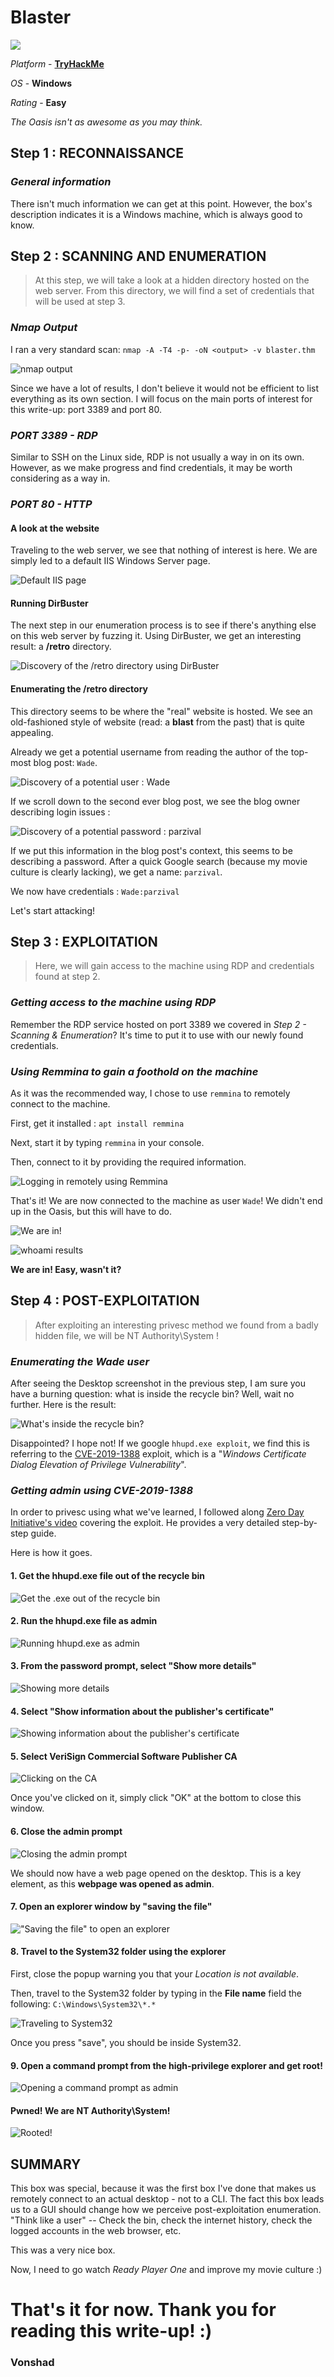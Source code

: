 # **Blaster**

![](https://i.imgur.com/sjlFQ4w.png)

*Platform* - [**TryHackMe**](https://tryhackme.com/room/blaster)

*OS* - **Windows**

*Rating* - **Easy**

*The Oasis isn't as awesome as you may think.*

## **Step 1 : RECONNAISSANCE**

### *General information*

There isn't much information we can get at this point. However, the box's description indicates it is a Windows machine, which is always good to know.

## **Step 2 : SCANNING AND ENUMERATION**

> At this step, we will take a look at a hidden directory hosted on the web server. From this directory, we will find a set of credentials that will be used at step 3.

### *Nmap Output*

I ran a very standard scan: `nmap -A -T4 -p- -oN <output> -v blaster.thm`

![nmap output](https://i.imgur.com/GEFba6w.png)

Since we have a lot of results, I don't believe it would not be efficient to list everything as its own section. I will focus on the main ports of interest for this write-up: port 3389 and port 80.

### *PORT 3389 - RDP*

Similar to SSH on the Linux side, RDP is not usually a way in on its own. However, as we make progress and find credentials, it may be worth considering as a way in.

### *PORT 80 - HTTP*

#### A look at the website

Traveling to the web server, we see that nothing of interest is here. We are simply led to a default IIS Windows Server page.

![Default IIS page](https://i.imgur.com/AbL5HXN.png)

#### Running DirBuster

The next step in our enumeration process is to see if there's anything else on this web server by fuzzing it. Using DirBuster, we get an interesting result: a **/retro** directory.

![Discovery of the /retro directory using DirBuster](https://i.imgur.com/9FZwonl.png)

#### Enumerating the /retro directory

This directory seems to be where the "real" website is hosted. We see an old-fashioned style of website (read: a **blast** from the past) that is quite appealing.

Already we get a potential username from reading the author of the top-most blog post: `Wade`.

![Discovery of a potential user : Wade](https://i.imgur.com/DcSecAG.png)

If we scroll down to the second ever blog post, we see the blog owner describing login issues :

![Discovery of a potential password : parzival](https://i.imgur.com/A15OPrq.png)

If we put this information in the blog post's context, this seems to be describing a password. After a quick Google search (because my movie culture is clearly lacking), we get a name: `parzival`.

We now have credentials : `Wade:parzival`

Let's start attacking!


## **Step 3 : EXPLOITATION**

> Here, we will gain access to the machine using RDP and credentials found at step 2.

### *Getting access to the machine using RDP*

Remember the RDP service hosted on port 3389 we covered in *Step 2 - Scanning & Enumeration*? It's time to put it to use with our newly found credentials. 

### *Using Remmina to gain a foothold on the machine*

As it was the recommended way, I chose to use `remmina` to remotely connect to the machine.

First, get it installed : `apt install remmina`

Next, start it by typing `remmina` in your console.

Then, connect to it by providing the required information.

![Logging in remotely using Remmina](https://i.imgur.com/aRFgJgJ.png)

That's it! We are now connected to the machine as user `Wade`! We didn't end up in the Oasis, but this will have to do.

![We are in!](https://i.imgur.com/N0XFih9.png)

![whoami results](https://i.imgur.com/nN6buKL.png)

**We are in! Easy, wasn't it?**

## **Step 4 : POST-EXPLOITATION**

> After exploiting an interesting privesc method we found from a badly hidden file, we will be NT Authority\System !

### *Enumerating the Wade user*

After seeing the Desktop screenshot in the previous step, I am sure you have a burning question: what is inside the recycle bin? Well, wait no further. Here is the result:

![What's inside the recycle bin?](https://i.imgur.com/jf6k3wK.png)

Disappointed? I hope not! If we google `hhupd.exe exploit`, we find this is referring to the [CVE-2019-1388](https://nvd.nist.gov/vuln/detail/CVE-2019-1388) exploit, which is a "*Windows Certificate Dialog Elevation of Privilege Vulnerability*".

### *Getting admin using CVE-2019-1388*

In order to privesc using what we've learned, I followed along [Zero Day Initiative's video](https://www.youtube.com/watch?v=3BQKpPNlTSo) covering the exploit. He provides a very detailed step-by-step guide. 

Here is how it goes.

#### 1. Get the hhupd.exe file out of the recycle bin

![Get the .exe out of the recycle bin](https://i.imgur.com/Llp3CpR.png)

#### 2. Run the hhupd.exe file as admin

![Running hhupd.exe as admin](https://i.imgur.com/idAQNvV.png)

#### 3. From the password prompt, select "Show more details"

![Showing more details](https://i.imgur.com/O3ymyiH.png)

#### 4. Select "Show information about the publisher's certificate"

![Showing information about the publisher's certificate](https://i.imgur.com/XL0etKO.png)

#### 5. Select VeriSign Commercial Software Publisher CA

![Clicking on the CA](https://i.imgur.com/Wq1JnNl.png)

Once you've clicked on it, simply click "OK" at the bottom to close this window.

#### 6. Close the admin prompt

![Closing the admin prompt](https://i.imgur.com/qMbKWqg.png)

We should now have a web page opened on the desktop. This is a key element, as this **webpage was opened as admin**.

#### 7. Open an explorer window by "saving the file"

!["Saving the file" to open an explorer](https://i.imgur.com/BCTmHRs.png)

#### 8. Travel to the System32 folder using the explorer

First, close the popup warning you that your *Location is not available*.

Then, travel to the System32 folder by typing in the **File name** field the following: `C:\Windows\System32\*.*`

![Traveling to System32](https://i.imgur.com/yW9XwYc.png)

Once you press "save", you should be inside System32.

#### 9. Open a command prompt from the high-privilege explorer and get root!

![Opening a command prompt as admin](https://i.imgur.com/PIZ9VlJ.png)

#### Pwned! We are NT Authority\System!

![Rooted!](https://i.imgur.com/Ebyg7du.png)

## **SUMMARY**

This box was special, because it was the first box I've done that makes us remotely connect to an actual desktop - not to a CLI. The fact this box leads us to a GUI should change how we perceive post-exploitation enumeration. "Think like a user" -- Check the bin, check the internet history, check the logged accounts in the web browser, etc.

This was a very nice box.

Now, I need to go watch *Ready Player One* and improve my movie culture :)

# **That's it for now. Thank you for reading this write-up! :)**

### **Vonshad**
